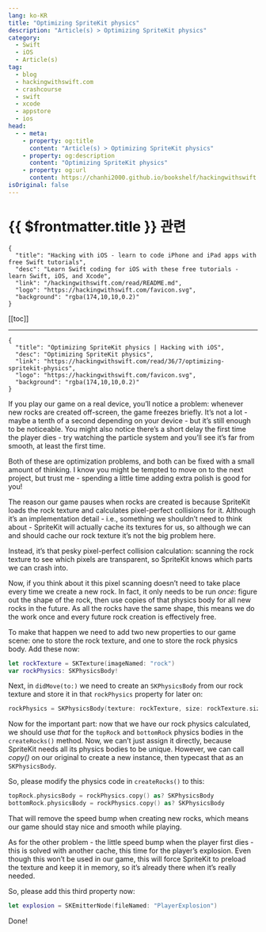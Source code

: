 ```yaml
---
lang: ko-KR
title: "Optimizing SpriteKit physics"
description: "Article(s) > Optimizing SpriteKit physics"
category:
  - Swift
  - iOS
  - Article(s)
tag: 
  - blog
  - hackingwithswift.com
  - crashcourse
  - swift
  - xcode
  - appstore
  - ios  
head:
  - - meta:
    - property: og:title
      content: "Article(s) > Optimizing SpriteKit physics"
    - property: og:description
      content: "Optimizing SpriteKit physics"
    - property: og:url
      content: https://chanhi2000.github.io/bookshelf/hackingwithswift.com/read/36/07-optimizing-spritekit-physics.html
isOriginal: false
---
```


# {{ $frontmatter.title }} 관련

```component VPCard
{
  "title": "Hacking with iOS - learn to code iPhone and iPad apps with free Swift tutorials",
  "desc": "Learn Swift coding for iOS with these free tutorials - learn Swift, iOS, and Xcode",
  "link": "/hackingwithswift.com/read/README.md",
  "logo": "https://hackingwithswift.com/favicon.svg",
  "background": "rgba(174,10,10,0.2)"
}
```

[[toc]]

---

```component VPCard
{
  "title": "Optimizing SpriteKit physics | Hacking with iOS",
  "desc": "Optimizing SpriteKit physics",
  "link": "https://hackingwithswift.com/read/36/7/optimizing-spritekit-physics",
  "logo": "https://hackingwithswift.com/favicon.svg",
  "background": "rgba(174,10,10,0.2)"
}
```

If you play our game on a real device, you’ll notice a problem: whenever new rocks are created off-screen, the game freezes briefly. It’s not a lot - maybe a tenth of a second depending on your device - but it’s still enough to be noticeable. You might also notice there’s a short delay the first time the player dies - try watching the particle system and you’ll see it’s far from smooth, at least the first time.

Both of these are optimization problems, and both can be fixed with a small amount of thinking. I know you might be tempted to move on to the next project, but trust me - spending a little time adding extra polish is good for you!

The reason our game pauses when rocks are created is because SpriteKit loads the rock texture and calculates pixel-perfect collisions for it. Although it’s an implementation detail - i.e., something we shouldn’t need to think about - SpriteKit will actually cache its textures for us, so although we can and should cache our rock texture it’s not the big problem here.

Instead, it’s that pesky pixel-perfect collision calculation: scanning the rock texture to see which pixels are transparent, so SpriteKit knows which parts we can crash into.

Now, if you think about it this pixel scanning doesn’t need to take place every time we create a new rock. In fact, it only needs to be run *once*: figure out the shape of the rock, then use copies of that physics body for all new rocks in the future. As all the rocks have the same shape, this means we do the work once and every future rock creation is effectively free.

To make that happen we need to add two new properties to our game scene: one to store the rock texture, and one to store the rock physics body. Add these now:

```swift
let rockTexture = SKTexture(imageNamed: "rock")
var rockPhysics: SKPhysicsBody!
```

Next, in `didMove(to:)` we need to create an `SKPhysicsBody` from our rock texture and store it in that `rockPhysics` property for later on:

```swift
rockPhysics = SKPhysicsBody(texture: rockTexture, size: rockTexture.size())
```

Now for the important part: now that we have our rock physics calculated, we should use *that* for the `topRock` and `bottomRock` physics bodies in the `createRocks()` method. Now, we can’t just assign it directly, because SpriteKit needs all its physics bodies to be unique. However, we can call *copy()* on our original to create a new instance, then typecast that as an `SKPhysicsBody`.

So, please modify the physics code in `createRocks()` to this:

```swift
topRock.physicsBody = rockPhysics.copy() as? SKPhysicsBody
bottomRock.physicsBody = rockPhysics.copy() as? SKPhysicsBody
```

That will remove the speed bump when creating new rocks, which means our game should stay nice and smooth while playing.

As for the other problem - the little speed bump when the player first dies - this is solved with another cache, this time for the player’s explosion. Even though this won’t be used in our game, this will force SpriteKit to preload the texture and keep it in memory, so it’s already there when it’s really needed.

So, please add this third property now:

```swift
let explosion = SKEmitterNode(fileNamed: "PlayerExplosion")
```

Done!
